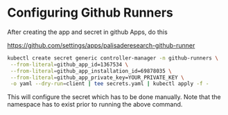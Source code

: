 # Configuring Github Runners

After creating the app and secret in github Apps, do this

https://github.com/settings/apps/palisaderesearch-github-runner

```bash
kubectl create secret generic controller-manager -n github-runners \
 --from-literal=github_app_id=1367534 \
 --from-literal=github_app_installation_id=69878035 \
 --from-literal=github_app_private_key=YOUR_PRIVATE_KEY \
 -o yaml --dry-run=client | tee secrets.yaml | kubectl apply -f -
```



This will configure the secret which has to be done manually. Note that the namespace has to exist prior to running the above command.
